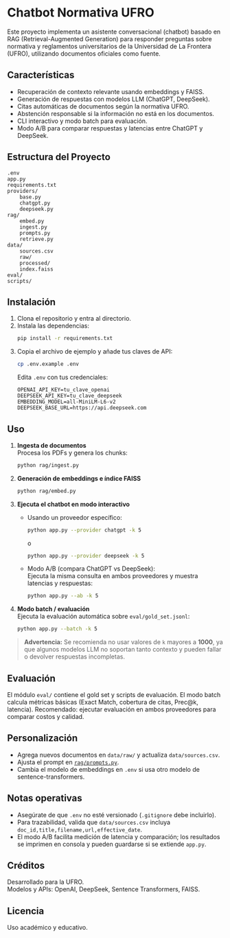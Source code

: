 # Chatbot Normativa UFRO

Este proyecto implementa un asistente conversacional (chatbot) basado en RAG (Retrieval-Augmented Generation) para responder preguntas sobre normativa y reglamentos universitarios de la Universidad de La Frontera (UFRO), utilizando documentos oficiales como fuente.

## Características

- Recuperación de contexto relevante usando embeddings y FAISS.
- Generación de respuestas con modelos LLM (ChatGPT, DeepSeek).
- Citas automáticas de documentos según la normativa UFRO.
- Abstención responsable si la información no está en los documentos.
- CLI interactivo y modo batch para evaluación.
- Modo A/B para comparar respuestas y latencias entre ChatGPT y DeepSeek.

## Estructura del Proyecto

```
.env
app.py
requirements.txt
providers/
    base.py
    chatgpt.py
    deepseek.py
rag/
    embed.py
    ingest.py
    prompts.py
    retrieve.py
data/
    sources.csv
    raw/
    processed/
    index.faiss
eval/
scripts/
```

## Instalación

1. Clona el repositorio y entra al directorio.
2. Instala las dependencias:
   ```sh
   pip install -r requirements.txt
   ```
3. Copia el archivo de ejemplo y añade tus claves de API:
   ```sh
   cp .env.example .env
   ```
   Edita `.env` con tus credenciales:
   ```
   OPENAI_API_KEY=tu_clave_openai
   DEEPSEEK_API_KEY=tu_clave_deepseek
   EMBEDDING_MODEL=all-MiniLM-L6-v2
   DEEPSEEK_BASE_URL=https://api.deepseek.com
   ```

## Uso

1. **Ingesta de documentos**  
   Procesa los PDFs y genera los chunks:
   ```sh
   python rag/ingest.py
   ```

2. **Generación de embeddings e índice FAISS**  
   ```sh
   python rag/embed.py
   ```

3. **Ejecuta el chatbot en modo interactivo**  
   - Usando un proveedor específico:
     ```sh
     python app.py --provider chatgpt -k 5
     ```
     o
     ```sh
     python app.py --provider deepseek -k 5
     ```
   - Modo A/B (compara ChatGPT vs DeepSeek):  
     Ejecuta la misma consulta en ambos proveedores y muestra latencias y respuestas:
     ```sh
     python app.py --ab -k 5
     ```

4. **Modo batch / evaluación**  
   Ejecuta la evaluación automática sobre `eval/gold_set.jsonl`:
   ```sh
   python app.py --batch -k 5
   ```

> **Advertencia:** Se recomienda no usar valores de `k` mayores a **1000**, ya que algunos modelos LLM no soportan tanto contexto y pueden fallar o devolver respuestas incompletas.

## Evaluación

El módulo `eval/` contiene el gold set y scripts de evaluación. El modo batch calcula métricas básicas (Exact Match, cobertura de citas, Prec@k, latencia). Recomendado: ejecutar evaluación en ambos proveedores para comparar costos y calidad.

## Personalización

- Agrega nuevos documentos en `data/raw/` y actualiza `data/sources.csv`.
- Ajusta el prompt en [`rag/prompts.py`](rag/prompts.py).
- Cambia el modelo de embeddings en `.env` si usa otro modelo de sentence-transformers.

## Notas operativas

- Asegúrate de que `.env` no esté versionado (`.gitignore` debe incluirlo).
- Para trazabilidad, valida que `data/sources.csv` incluya `doc_id,title,filename,url,effective_date`.
- El modo A/B facilita medición de latencia y comparación; los resultados se imprimen en consola y pueden guardarse si se extiende `app.py`.

## Créditos

Desarrollado para la UFRO.  
Modelos y APIs: OpenAI, DeepSeek, Sentence Transformers, FAISS.

## Licencia

Uso académico y educativo.